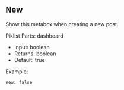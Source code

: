 ## New

Show this metabox when creating a new post.

Piklist Parts: dashboard

* Input:  boolean
* Returns:  boolean
* Default:  true

Example:
```
new: false
```
